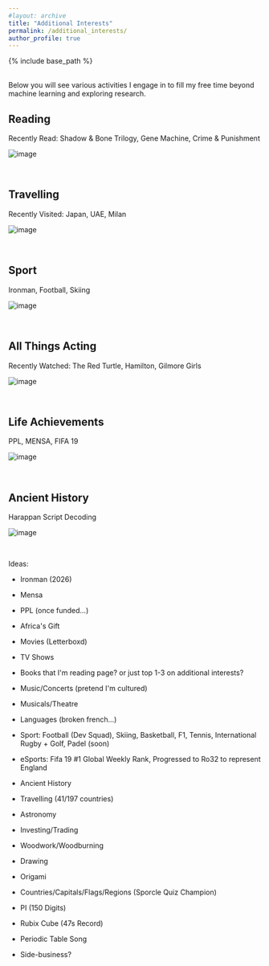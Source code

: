 ```yaml
---
#layout: archive
title: "Additional Interests"
permalink: /additional_interests/
author_profile: true
---
```


{% include base_path %}

<br>
Below you will see various activities I engage in to fill my free time beyond machine learning and exploring research.

<h2> Reading </h2>

Recently Read: Shadow & Bone Trilogy, Gene Machine, Crime & Punishment

![image](rzedward.github.io/images/500x300.png)

<br>

<h2> Travelling </h2>

Recently Visited: Japan, UAE, Milan

![image](rzedward.github.io/images/500x300.png)

<br>

<h2> Sport </h2>

Ironman, Football, Skiing

![image](rzedward.github.io/images/500x300.png)

<br>

<h2> All Things Acting </h2>

Recently Watched: The Red Turtle, Hamilton, Gilmore Girls

![image](rzedward.github.io/images/500x300.png)

<br>

<h2> Life Achievements </h2>

PPL, MENSA, FIFA 19 

![image](rzedward.github.io/images/500x300.png)

<br>

<h2> Ancient History </h2>

Harappan Script Decoding

![image](rzedward.github.io/images/500x300.png)

<br>


Ideas:

* Ironman (2026)
* Mensa
* PPL (once funded...)
* Africa's Gift

* Movies (Letterboxd)
* TV Shows
* Books that I'm reading page? or just top 1-3 on additional interests?
* Music/Concerts (pretend I'm cultured)
* Musicals/Theatre
* Languages (broken french...)

* Sport: Football (Dev Squad), Skiing, Basketball, F1, Tennis, International Rugby + Golf, Padel (soon)
* eSports: Fifa 19 #1 Global Weekly Rank, Progressed to Ro32 to represent England
* Ancient History
* Travelling (41/197 countries)
* Astronomy
* Investing/Trading
* Woodwork/Woodburning
* Drawing
* Origami

* Countries/Capitals/Flags/Regions (Sporcle Quiz Champion)
* PI (150 Digits)
* Rubix Cube (47s Record)
* Periodic Table Song

* Side-business?
